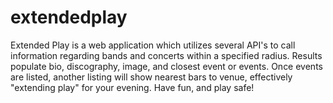 # extendedplay
Extended Play is a web application which utilizes several API's to call information regarding bands and concerts within a specified radius. Results populate bio, discography, image, and closest event or events. Once events are listed, another listing will show nearest bars to venue, effectively "extending play" for your evening. Have fun, and play safe! 
